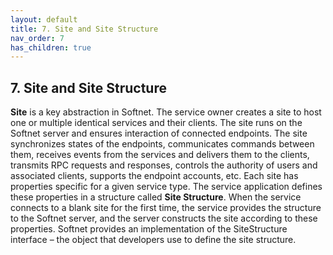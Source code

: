 ```yaml
---
layout: default
title: 7. Site and Site Structure
nav_order: 7
has_children: true
---
```


## 7. Site and Site Structure

**Site** is a key abstraction in Softnet. The service owner creates a site to host one or multiple identical services and their clients. The site runs on the Softnet server and ensures interaction of connected endpoints. The site synchronizes states of the endpoints, communicates commands between them, receives events from the services and delivers them to the clients, transmits RPC requests and responses, controls the authority of users and associated clients, supports the endpoint accounts, etc. Each site has properties specific for a given service type. The service application defines these properties in a structure called **Site Structure**. When the service connects to a blank site for the first time, the service provides the structure to the Softnet server, and the server constructs the site according to these properties.
Softnet provides an implementation of the SiteStructure interface – the object that developers use to define the site structure.
